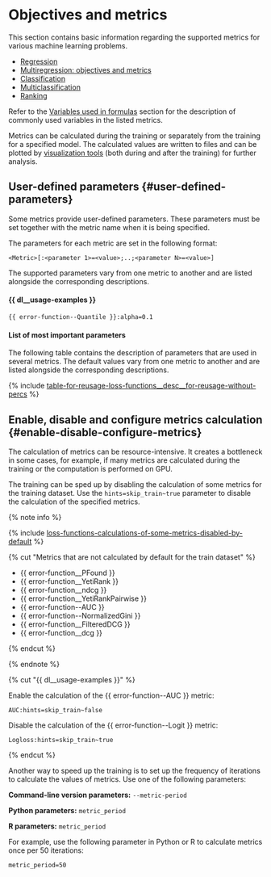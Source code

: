 # Objectives and metrics

This section contains basic information regarding the supported metrics for various machine learning problems.
- [Regression](loss-functions-regression.md)
- [Multiregression: objectives and metrics](loss-functions-multiregression.md)
- [Classification](loss-functions-classification.md)
- [Multiclassification](loss-functions-multiclassification.md)
- [Ranking](loss-functions-ranking.md)

Refer to the [Variables used in formulas](loss-functions-variables-used.md) section for the description of commonly used variables in the listed metrics.

Metrics can be calculated during the training or separately from the training for a specified model. The calculated values are written to files and can be plotted by [visualization tools](../features/visualization.md) (both during and after the training) for further analysis.

## User-defined parameters {#user-defined-parameters}

Some metrics provide user-defined parameters. These parameters must be set together with the metric name when it is being specified.

The parameters for each metric are set in the following format:
```
<Metric>[:<parameter 1>=<value>;..;<parameter N>=<value>]
```

The supported parameters vary from one metric to another and are listed alongside the corresponding descriptions.

#### {{ dl__usage-examples }}

```
{{ error-function--Quantile }}:alpha=0.1
```

#### List of most important parameters

The following table contains the description of parameters that are used in several metrics. The default values vary from one metric to another and are listed alongside the corresponding descriptions.

{% include [table-for-reusage-loss-functions__desc__for-reusage-without-percs](../_includes/work_src/reusage-loss-functions/loss-functions__desc__for-reusage-without-percs.md) %}

## Enable, disable and configure metrics calculation {#enable-disable-configure-metrics}

The calculation of metrics can be resource-intensive. It creates a bottleneck in some cases, for example, if many metrics are calculated during the training or the computation is performed on GPU.

The training can be sped up by disabling the calculation of some metrics for the training dataset. Use the `hints=skip_train~true` parameter to disable the calculation of the specified metrics.

{% note info %}

{% include [loss-functions-calculations-of-some-metrics-disabled-by-default](../_includes/work_src/reusage-common-phrases/calculations-of-some-metrics-disabled-by-default.md) %}


{% cut "Metrics that are not calculated by default for the train dataset" %}

- {{ error-function__PFound }}
- {{ error-function__YetiRank }}
- {{ error-function__ndcg }}
- {{ error-function__YetiRankPairwise }}
- {{ error-function--AUC }}
- {{ error-function--NormalizedGini }}
- {{ error-function__FilteredDCG }}
- {{ error-function__dcg }}

{% endcut %}


{% endnote %}


{% cut "{{ dl__usage-examples }}" %}

Enable the calculation of the {{ error-function--AUC }} metric:
```
AUC:hints=skip_train~false
```

Disable the calculation of the {{ error-function--Logit }} metric:
```
Logloss:hints=skip_train~true
```

{% endcut %}


Another way to speed up the training is to set up the frequency of iterations to calculate the values of metrics. Use one of the following parameters:

**Command-line version parameters:** `--metric-period`

**Python parameters:** `metric_period`

**R parameters:** `metric_period`

For example, use the following parameter in Python or R to calculate metrics once per 50 iterations:
```
metric_period=50
```

